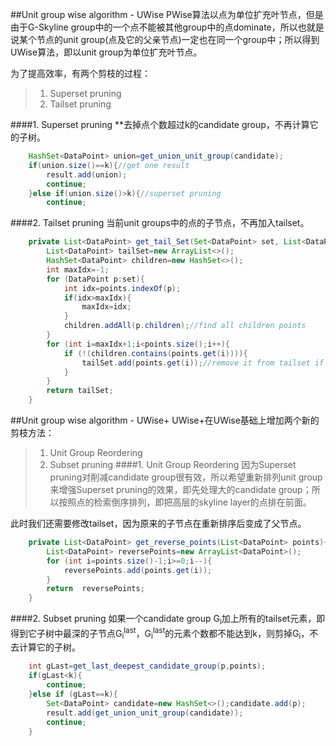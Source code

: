 ##Unit group wise algorithm - UWise
PWise算法以点为单位扩充叶节点，但是由于G-Skyline group中的一个点不能被其他group中的点dominate，所以也就是说某个节点的unit group(点及它的父亲节点)一定也在同一个group中；所以得到UWise算法，即以unit group为单位扩充叶节点。

为了提高效率，有两个剪枝的过程：

>1. Superset pruning
>2. Tailset pruning

####1. Superset pruning
**去掉点个数超过k的candidate group，不再计算它的子树。
```java
    HashSet<DataPoint> union=get_union_unit_group(candidate);
    if(union.size()==k){//get one result
        result.add(union);
        continue;
    }else if(union.size()>k){//superset pruning
        continue;
```

####2. Tailset pruning
当前unit groups中的点的子节点，不再加入tailset。
```java
    private List<DataPoint> get_tail_Set(Set<DataPoint> set, List<DataPoint> points){
        List<DataPoint> tailSet=new ArrayList<>();
        HashSet<DataPoint> children=new HashSet<>();
        int maxIdx=-1;
        for (DataPoint p:set){
            int idx=points.indexOf(p);
            if(idx>maxIdx){
                maxIdx=idx;
            }
            children.addAll(p.children);//find all children points
        }
        for (int i=maxIdx+1;i<points.size();i++){
            if (!(children.contains(points.get(i)))){
                tailSet.add(points.get(i));//remove it from tailset if it is in childrenset
            }
        }
        return tailSet;
    }
```
##Unit group wise algorithm - UWise+
UWise+在UWise基础上增加两个新的剪枝方法：
> 1. Unit Group Reordering
> 2. Subset pruning
####1. Unit Group Reordering
因为Superset pruning对削减candidate group很有效，所以希望重新排列unit group来增强Superset pruning的效果，即先处理大的candidate group；所以按照点的检索倒序排列，即把高层的skyline layer的点排在前面。

此时我们还需要修改tailset，因为原来的子节点在重新排序后变成了父节点。
```java
    private List<DataPoint> get_reverse_points(List<DataPoint> points){//unit group reordering
        List<DataPoint> reversePoints=new ArrayList<DataPoint>();
        for (int i=points.size()-1;i>=0;i--){
            reversePoints.add(points.get(i));
        }
        return  reversePoints;
    }
```
####2. Subset pruning
如果一个candidate group G<sub>i</sub>加上所有的tailset元素，即得到它子树中最深的子节点G<sub>i</sub><sup>last</sup>，G<sub>i</sub><sup>last</sup>的元素个数都不能达到k，则剪掉G<sub>i</sub>，不去计算它的子树。
```java
    int gLast=get_last_deepest_candidate_group(p,points);
    if(gLast<k){
        continue;
    }else if (gLast==k){
        Set<DataPoint> candidate=new HashSet<>();candidate.add(p);
        result.add(get_union_unit_group(candidate));
        continue;
    }
```